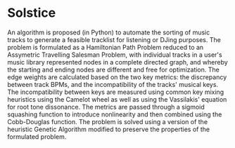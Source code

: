 # Solstice

An algorithm is proposed (in Python) to automate the sorting of music tracks to generate a feasible tracklist for listening or DJing purposes.
The problem is formulated as a Hamiltonian Path Problem reduced to an Assymetric Travelling Salesman Problem,
with individual tracks in a user's music library represented nodes in a complete directed graph,
and whereby the starting and ending nodes are different and free for optimization.
The edge weights are calculated based on the two key metrics:
the discrepancy between track BPMs, and the incompatibility of the tracks' musical keys.
The incompatibility between keys are measured using common key mixing heuristics using the Camelot wheel
as well as using the Vassilakis' equation for root tone dissonance.
The metrics are passed through a sigmoid squashing function to introduce nonlinearity and then combined using the Cobb-Douglas function.
The problem is solved using a version of the heuristic Genetic Algorithm modified to preserve the properties of the formulated problem.